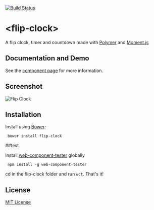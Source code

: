 [![Build Status](https://travis-ci.org/Granze/flip-clock.svg?branch=master)](https://travis-ci.org/Granze/flip-clock)

# &lt;flip-clock&gt;

A flip clock, timer and countdown made with [Polymer](http://polymer-project.org) and [Moment.js](https://github.com/moment/momentjs.com)

## Documentation and Demo

See the [component page](http://Granze.github.io/flip-clock) for more information.

## Screenshot 

![Flip Clock](http://i.imgur.com/r5RBxL1.png)

## Installation

Install using [Bower](http://bower.io):

```shell
 bower install flip-clock
```

##test

Install [web-component-tester](https://github.com/Polymer/web-component-tester) globally

```shell
 npm install -g web-component-tester
```

cd in the flip-clock folder and run ```wct```. That's it!

## License

[MIT License](http://opensource.org/licenses/MIT)
